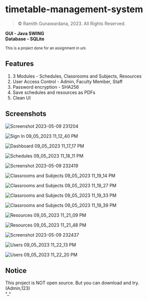 # timetable-management-system
> © Ramith Gunawardana, 2023. All Rights Reserved.

**GUI - Java SWING <br> Database - SQLite**

<sup> This is a project done for an assignment in uni. </sup>

## Features
1. 3 Modules - Schedules, Classrooms and Subjects, Resources
2. User Access Control - Admin, Faculty Member, Staff
3. Password encryption - SHA256
4. Save schedules and resources as PDFs
5. Clean UI

## Screenshots
![Screenshot 2023-05-09 231204](https://github.com/Ramith-Gunawardana/timetable-management-system/assets/115421368/1687c165-da84-4a66-8d24-d1f329931270)

![Sign In 09_05_2023 11_12_40 PM](https://github.com/Ramith-Gunawardana/timetable-management-system/assets/115421368/952d612d-2f03-4471-acc2-e0ae716c1922)

![Dashboard 09_05_2023 11_17_17 PM](https://github.com/Ramith-Gunawardana/timetable-management-system/assets/115421368/7f5b938f-3c5f-4ec4-8da3-cafea6387082)

![Schedules 09_05_2023 11_18_11 PM](https://github.com/Ramith-Gunawardana/timetable-management-system/assets/115421368/268c9a27-bacd-414e-81ca-374fba97b5d2)

![Screenshot 2023-05-09 232419](https://github.com/Ramith-Gunawardana/timetable-management-system/assets/115421368/d5817e9b-1bdd-4601-ba6d-595c463fd7e6)

![Classrooms and Subjects 09_05_2023 11_19_14 PM](https://github.com/Ramith-Gunawardana/timetable-management-system/assets/115421368/c76478d6-a899-4168-bf20-3587a6248ea3)

![Classrooms and Subjects 09_05_2023 11_19_27 PM](https://github.com/Ramith-Gunawardana/timetable-management-system/assets/115421368/449e93db-2781-4502-9644-19d3db672ccb)

![Classrooms and Subjects 09_05_2023 11_19_33 PM](https://github.com/Ramith-Gunawardana/timetable-management-system/assets/115421368/c040e357-7561-4137-8d0d-041beff9e146)

![Classrooms and Subjects 09_05_2023 11_19_39 PM](https://github.com/Ramith-Gunawardana/timetable-management-system/assets/115421368/7c673b01-bc52-470f-b712-0b4ff4acf78e)

![Resources 09_05_2023 11_21_09 PM](https://github.com/Ramith-Gunawardana/timetable-management-system/assets/115421368/cd8028c5-ea89-40a8-980c-fce94e153d0f)

![Resources 09_05_2023 11_21_48 PM](https://github.com/Ramith-Gunawardana/timetable-management-system/assets/115421368/38cfbde0-8e92-4c9b-accf-1031b83229c2)

![Screenshot 2023-05-09 232437](https://github.com/Ramith-Gunawardana/timetable-management-system/assets/115421368/36745c9b-f108-4d20-9ca3-62d422e7426a)

![Users 09_05_2023 11_22_13 PM](https://github.com/Ramith-Gunawardana/timetable-management-system/assets/115421368/04094e2c-747c-4e94-b39a-be8746f37b12)

![Users 09_05_2023 11_22_20 PM](https://github.com/Ramith-Gunawardana/timetable-management-system/assets/115421368/94cadc51-2b9c-497c-ac64-47ab8585f16e)

## Notice
This project is NOT open source. But you can download and try. (Admin,123)
<br> ^_^
